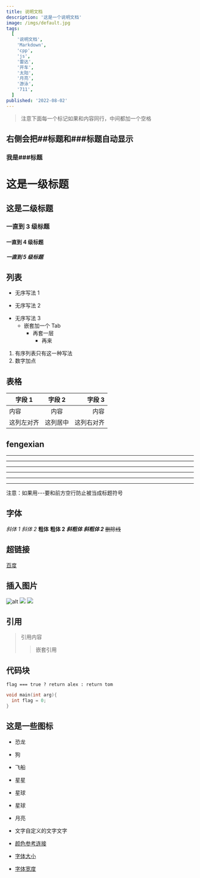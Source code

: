 ```yaml
---
title: 说明文档
description: '这是一个说明文档'
image: /imgs/default.jpg
tags:
  [
    '说明文档',
    'Markdown',
    'cpp',
    'js',
    '雷达',
    '开车',
    '太阳',
    '月亮',
    '游泳',
    '711',
  ]
published: '2022-08-02'
---
```


> 注意下面每一个标记如果和内容同行，中间都加一个空格

## 右侧会把##标题和###标题自动显示

### 我是###标题

# 这是一级标题

## 这是二级标题

### 一直到 3 级标题

#### 一直到 4 级标题

##### 一直到 5 级标题

## 列表

- 无序写法 1

* 无序写法 2

- 无序写法 3
  - 嵌套加一个 Tab
    - 再套一层
      - 再来

1. 有序列表只有这一种写法
2. 数字加点

## 表格

| 字段 1     |  字段 2  |     字段 3 |
| ---------- | :------: | ---------: |
| 内容       |   内容   |       内容 |
| 这列左对齐 | 这列居中 | 这列右对齐 |

## fengexian

---

---

---

---

---

---

注意：如果用---要和前方空行防止被当成标题符号

## 字体

_斜体 1_
_斜体 2_
**粗体**
**粗体 2**
**_斜粗体_**
**_斜粗体 2_**
~~删除线~~

## 超链接

[百度](https://www.baidu.com"百度一下，你就知道")

## 插入图片

![alt](https://res.cloudinary.com/redfern-web/image/upload/v1599840408/redfern-dev/png/nuxt.png)
<img src="/imgs/default.jpg" class="mx-auto" />
<img src="/imgs/yellow.webp" class="mx-auto"  />

## 引用

> 引用内容
>
> > 嵌套引用

## 代码块

`flag === true ? return alex : return tom`

```cpp
void main(int arg){
  int flag = 0;
}
```

## 这是一些图标

- 恐龙<icon name="konglong"></icon>
- 狗<icon name="dog"></icon>
- 飞船<icon name="feichuan"></icon>
- 星星<icon name="star"></icon>
- 星球<icon name="xingqiu"></icon>
- 星球<icon name="sun"></icon>
- 月亮<icon name="moon"></icon>

- 文字<text-style size="text-3xl font-bold" color="text-red-500">自定义的文字</text-style>文字
- [颜色参考连接](https://windicss.org/utilities/general/colors.html)
- [字体大小](https://windicss.org/utilities/general/typography.html#font-size)
- [字体宽度](https://windicss.org/utilities/general/typography.html#font-weight)

